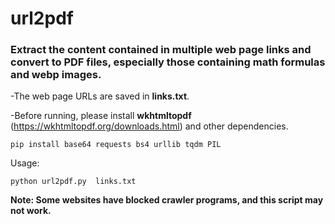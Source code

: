 # url2pdf

### Extract the content contained in multiple web page links and convert to PDF files, especially those containing math formulas and webp images.

-The web page URLs are saved in **links.txt**.

-Before running, please install **wkhtmltopdf** (https://wkhtmltopdf.org/downloads.html) and other dependencies.

```
pip install base64 requests bs4 urllib tqdm PIL
```

Usage:

```
python url2pdf.py  links.txt
```

**Note: Some websites have blocked crawler programs, and this script may not work.**
